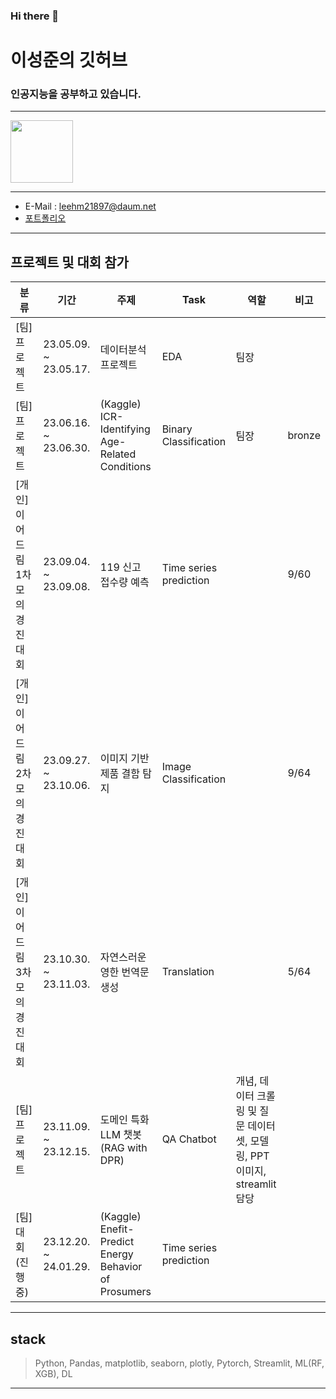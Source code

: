 ### Hi there 👋

# 이성준의 깃허브
### 인공지능을 공부하고 있습니다.

***
[<img src="https://www.kaggle.com/static/images/site-logo.svg" width="100">](https://www.kaggle.com/treetreeanderson)
***
- E-Mail : leehm21897@daum.net
- [포트폴리오](https://drive.google.com/drive/folders/1ydydBjY-4Psi_SWMWH23e36OgyjBsUQ-?usp=drive_link)
***
## 프로젝트 및 대회 참가
| 분류   | 기간  | 주제 | Task |역할 | 비고 |
|--------|------|------|-----|-----|-----|
| [팀]프로젝트 | 23.05.09. ~ 23.05.17. | 데이터분석 프로젝트 | EDA | 팀장 |  |
| [팀]프로젝트 | 23.06.16. ~ 23.06.30. | (Kaggle) ICR-Identifying Age-Related Conditions | Binary Classification | 팀장 | bronze |
| [개인]이어드림 1차 모의경진대회 | 23.09.04. ~ 23.09.08. | 119 신고 접수량 예측 | Time series prediction | | 9/60 |
| [개인]이어드림 2차 모의경진대회 | 23.09.27. ~ 23.10.06. | 이미지 기반 제품 결함 탐지 | Image Classification |  | 9/64 |
| [개인]이어드림 3차 모의경진대회 | 23.10.30. ~ 23.11.03. | 자연스러운 영한 번역문 생성 | Translation |  | 5/64 |
| [팀]프로젝트 | 23.11.09. ~ 23.12.15. | 도메인 특화 LLM 챗봇(RAG with DPR) | QA Chatbot | 개념, 데이터 크롤링 및 질문 데이터셋, 모델링, PPT이미지, streamlit 담당 |  |
| [팀]대회(진행중) | 23.12.20. ~ 24.01.29. | (Kaggle) Enefit-Predict Energy Behavior of Prosumers | Time series prediction | |  |
***
## stack
> Python, Pandas, matplotlib, seaborn, plotly, Pytorch, Streamlit, ML(RF, XGB), DL
----------


<!--
**YIsungjoon/YIsungjoon** is a ✨ _special_ ✨ repository because its `README.md` (this file) appears on your GitHub profile.

Here are some ideas to get you started:

- 🔭 I’m currently working on ...
- 🌱 I’m currently learning ...
- 👯 I’m looking to collaborate on ...
- 🤔 I’m looking for help with ...
- 💬 Ask me about ...
- 📫 How to reach me: ...
- 😄 Pronouns: ...
- ⚡ Fun fact: ...
-->
